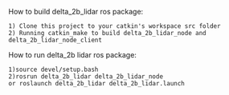 How to build delta_2b_lidar ros package:

    1) Clone this project to your catkin's workspace src folder
    2) Running catkin_make to build delta_2b_lidar_node and delta_2b_lidar_node_client

How to run delta_2b lidar ros package:

    1)source devel/setup.bash
    2)rosrun delta_2b_lidar delta_2b_lidar_node
    or roslaunch delta_2b_lidar delta_2b_lidar.launch


